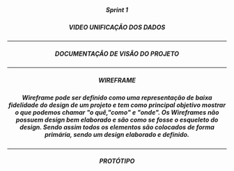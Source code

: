 <h5 align = "center">  Sprint 1 </h5>
<h5 align = "center"> VIDEO UNIFICAÇÃO DOS DADOS  </h5>

<p align "center">

  <hr>

  <p align ="center">

 <h5 align = "center">
  <div>

  <h5 align = "center"> DOCUMENTAÇÃO DE VISÃO DO PROJETO  </h5>

  <p align "center">

  <hr>

  <p align ="center">

 <h5 align = "center">
  <div>

  <h5 align = "center"> WIREFRAME  </h5>

<h5 align = "center"> Wireframe pode ser definido como uma representação de baixa  fidelidade do design de um projeto e tem como principal objetivo mostrar o que    podemos chamar "o quê,"como" e "onde".
   Os Wireframes não possuem design bem elaborado e são como se fosse o esqueleto do design. Sendo assim todos os elementos são colocados de forma primária, sendo um design elaborado e definido.  
   </h5>



   <p align "center">

  <hr>

  <p align ="center">

 <h5 align = "center">
  <div>

  <h5 align = "center">
  <div>

  <h5 align = "center"> PROTÓTIPO  </h5>

   <p align "center">


